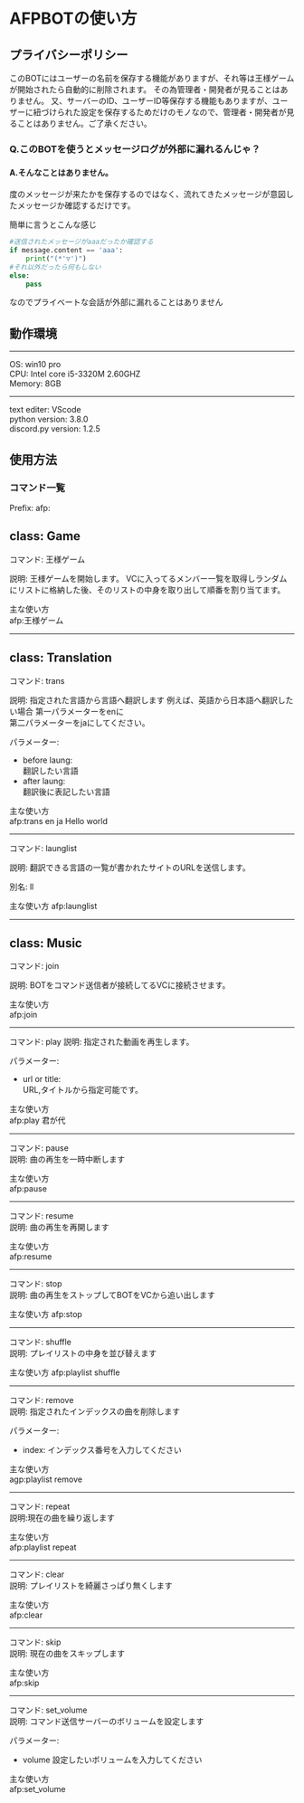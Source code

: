 # AFPBOTの使い方

## プライバシーポリシー
このBOTにはユーザーの名前を保存する機能がありますが、それ等は王様ゲームが開始されたら自動的に削除されます。
その為管理者・開発者が見ることはありません。
又、サーバーのID、ユーザーID等保存する機能もありますが、ユーザーに紐づけられた設定を保存するためだけのモノなので、管理者・開発者が見ることはありません。ご了承ください。


### Q.このBOTを使うとメッセージログが外部に漏れるんじゃ？
#### A.そんなことはありません。
度のメッセージが来たかを保存するのではなく、流れてきたメッセージが意図したメッセージか確認するだけです。

簡単に言うとこんな感じ
```py
#送信されたメッセージがaaaだったか確認する
if message.content == 'aaa':
    print("(*'▽')")
#それ以外だったら何もしない
else:
    pass
```
なのでプライベートな会話が外部に漏れることはありません

## 動作環境
---
OS: win10 pro  
CPU: Intel core i5-3320M 2.60GHZ  
Memory: 8GB  

---
text editer: VScode  
python version: 3.8.0  
discord.py version: 1.2.5  

## 使用方法
### コマンド一覧

Prefix: afp:

## class:  Game

コマンド: 王様ゲーム

説明: 王様ゲームを開始します。
VCに入ってるメンバー一覧を取得しランダムにリストに格納した後、そのリストの中身を取り出して順番を割り当てます。

主な使い方  
afp:王様ゲーム

---
## class: Translation

コマンド: trans

説明: 指定された言語から言語へ翻訳します
例えば、英語から日本語へ翻訳したい場合
第一パラメーターをenに  
第二パラメーターをjaにしてください。  

パラメーター:  
- before laung:  
    翻訳したい言語    
- after laung:  
    翻訳後に表記したい言語

主な使い方  
afp:trans en ja Hello world

---
コマンド: launglist   

説明: 翻訳できる言語の一覧が書かれたサイトのURLを送信します。  

別名:
ll

主な使い方
afp:launglist

---

## class: Music
コマンド: join

説明: BOTをコマンド送信者が接続してるVCに接続させます。

主な使い方  
afp:join

---
コマンド: play
説明: 指定された動画を再生します。  


パラメーター:  
- url or title:  
URL,タイトルから指定可能です。

主な使い方  
afp:play 君が代

---

コマンド: pause  
説明: 曲の再生を一時中断します

主な使い方  
afp:pause

---

コマンド: resume  
説明: 曲の再生を再開します

主な使い方  
afp:resume

---

コマンド: stop  
説明: 曲の再生をストップしてBOTをVCから追い出します

主な使い方
afp:stop

---

コマンド: shuffle  
説明: プレイリストの中身を並び替えます

主な使い方
afp:playlist shuffle

---

コマンド: remove  
説明: 指定されたインデックスの曲を削除します

パラメーター:
- index:
インデックス番号を入力してください

主な使い方  
agp:playlist remove

---

コマンド: repeat  
説明:現在の曲を繰り返します

主な使い方  
afp:playlist repeat

---

コマンド: clear  
説明: プレイリストを綺麗さっぱり無くします

主な使い方  
afp:clear

---

コマンド: skip  
説明: 現在の曲をスキップします

主な使い方  
afp:skip

---

コマンド: set_volume  
説明: コマンド送信サーバーのボリュームを設定します

パラメーター:
- volume
設定したいボリュームを入力してください

主な使い方  
afp:set_volume